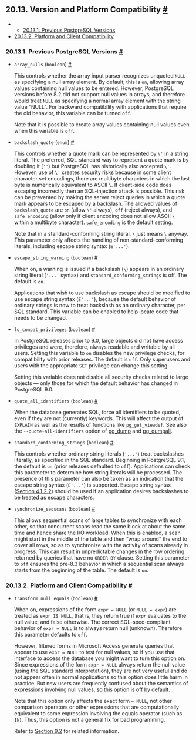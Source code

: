 ## 20.13. Version and Platform Compatibility [#](#RUNTIME-CONFIG-COMPATIBLE)

  * *   [20.13.1. Previous PostgreSQL Versions](runtime-config-compatible.html#RUNTIME-CONFIG-COMPATIBLE-VERSION)
  * [20.13.2. Platform and Client Compatibility](runtime-config-compatible.html#RUNTIME-CONFIG-COMPATIBLE-CLIENTS)

### 20.13.1. Previous PostgreSQL Versions [#](#RUNTIME-CONFIG-COMPATIBLE-VERSION)

* `array_nulls` (`boolean`) [#](#GUC-ARRAY-NULLS)

    This controls whether the array input parser recognizes unquoted `NULL` as specifying a null array element. By default, this is `on`, allowing array values containing null values to be entered. However, PostgreSQL versions before 8.2 did not support null values in arrays, and therefore would treat `NULL` as specifying a normal array element with the string value “NULL”. For backward compatibility with applications that require the old behavior, this variable can be turned `off`.

    Note that it is possible to create array values containing null values even when this variable is `off`.

* `backslash_quote` (`enum`) [#](#GUC-BACKSLASH-QUOTE)

    This controls whether a quote mark can be represented by `\'` in a string literal. The preferred, SQL-standard way to represent a quote mark is by doubling it (`''`) but PostgreSQL has historically also accepted `\'`. However, use of `\'` creates security risks because in some client character set encodings, there are multibyte characters in which the last byte is numerically equivalent to ASCII `\`. If client-side code does escaping incorrectly then an SQL-injection attack is possible. This risk can be prevented by making the server reject queries in which a quote mark appears to be escaped by a backslash. The allowed values of `backslash_quote` are `on` (allow `\'` always), `off` (reject always), and `safe_encoding` (allow only if client encoding does not allow ASCII `\` within a multibyte character). `safe_encoding` is the default setting.

    Note that in a standard-conforming string literal, `\` just means `\` anyway. This parameter only affects the handling of non-standard-conforming literals, including escape string syntax (`E'...'`).

* `escape_string_warning` (`boolean`) [#](#GUC-ESCAPE-STRING-WARNING)

    When on, a warning is issued if a backslash (`\`) appears in an ordinary string literal (`'...'` syntax) and `standard_conforming_strings` is off. The default is `on`.

    Applications that wish to use backslash as escape should be modified to use escape string syntax (`E'...'`), because the default behavior of ordinary strings is now to treat backslash as an ordinary character, per SQL standard. This variable can be enabled to help locate code that needs to be changed.

* `lo_compat_privileges` (`boolean`) [#](#GUC-LO-COMPAT-PRIVILEGES)

    In PostgreSQL releases prior to 9.0, large objects did not have access privileges and were, therefore, always readable and writable by all users. Setting this variable to `on` disables the new privilege checks, for compatibility with prior releases. The default is `off`. Only superusers and users with the appropriate `SET` privilege can change this setting.

    Setting this variable does not disable all security checks related to large objects — only those for which the default behavior has changed in PostgreSQL 9.0.

* `quote_all_identifiers` (`boolean`) [#](#GUC-QUOTE-ALL-IDENTIFIERS)

    When the database generates SQL, force all identifiers to be quoted, even if they are not (currently) keywords. This will affect the output of `EXPLAIN` as well as the results of functions like `pg_get_viewdef`. See also the `--quote-all-identifiers` option of [pg\_dump](app-pgdump.html "pg_dump") and [pg\_dumpall](app-pg-dumpall.html "pg_dumpall").

* `standard_conforming_strings` (`boolean`) [#](#GUC-STANDARD-CONFORMING-STRINGS)

    This controls whether ordinary string literals (`'...'`) treat backslashes literally, as specified in the SQL standard. Beginning in PostgreSQL 9.1, the default is `on` (prior releases defaulted to `off`). Applications can check this parameter to determine how string literals will be processed. The presence of this parameter can also be taken as an indication that the escape string syntax (`E'...'`) is supported. Escape string syntax ([Section 4.1.2.2](sql-syntax-lexical.html#SQL-SYNTAX-STRINGS-ESCAPE "4.1.2.2. String Constants with C-Style Escapes")) should be used if an application desires backslashes to be treated as escape characters.

* `synchronize_seqscans` (`boolean`) [#](#GUC-SYNCHRONIZE-SEQSCANS)

    This allows sequential scans of large tables to synchronize with each other, so that concurrent scans read the same block at about the same time and hence share the I/O workload. When this is enabled, a scan might start in the middle of the table and then “wrap around” the end to cover all rows, so as to synchronize with the activity of scans already in progress. This can result in unpredictable changes in the row ordering returned by queries that have no `ORDER BY` clause. Setting this parameter to `off` ensures the pre-8.3 behavior in which a sequential scan always starts from the beginning of the table. The default is `on`.

### 20.13.2. Platform and Client Compatibility [#](#RUNTIME-CONFIG-COMPATIBLE-CLIENTS)

* `transform_null_equals` (`boolean`) [#](#GUC-TRANSFORM-NULL-EQUALS)

    When on, expressions of the form `expr = NULL` (or `NULL = expr`) are treated as `expr IS NULL`, that is, they return true if *`expr`* evaluates to the null value, and false otherwise. The correct SQL-spec-compliant behavior of `expr = NULL` is to always return null (unknown). Therefore this parameter defaults to `off`.

    However, filtered forms in Microsoft Access generate queries that appear to use `expr = NULL` to test for null values, so if you use that interface to access the database you might want to turn this option on. Since expressions of the form `expr = NULL` always return the null value (using the SQL standard interpretation), they are not very useful and do not appear often in normal applications so this option does little harm in practice. But new users are frequently confused about the semantics of expressions involving null values, so this option is off by default.

    Note that this option only affects the exact form `= NULL`, not other comparison operators or other expressions that are computationally equivalent to some expression involving the equals operator (such as `IN`). Thus, this option is not a general fix for bad programming.

    Refer to [Section 9.2](functions-comparison.html "9.2. Comparison Functions and Operators") for related information.